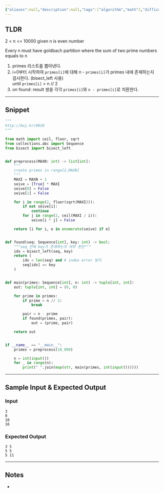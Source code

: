 ```yaml
---
{"aliases":null,"description":null,"tags":["algorithm","math"],"difficulty":null,"status":null,"links":null,"title":"9020. 골드바흐의 추측","created":"2024-12-25T14:36:58","updated":"2024-12-25T15:29:43","dg-publish":true,"permalink":"/docs/algorithms/9020. 골드바흐의 추측/","dgPassFrontmatter":true}
---
```



## TLDR

2 < n <= 10000 given n is even number

Every n must have goldbach partition where the sum of two prime numbers equals to n

1. primes 리스트를 뽑아낸다.
2. i=0부터 시작하여 `primes[i]`에 대해 n - `primes[i]`가 primes 내에 존재하는지 검사한다. (bisect_left 사용)  
    until `primes[i]` > n // 2
3. on found: result 쌍을 각각 `primes[i]`와 `n - primes[i]`로 치환한다.
<!-- 문제에 대한 간략한 설명 및 풀이 접근 방식 요약 -->

---

## Snippet

```python
"""
http://boj.kr/9020
"""

from math import ceil, floor, sqrt
from collections.abc import Sequence
from bisect import bisect_left


def preprocess(MAXN: int) -> list[int]:
    """
    create primes in range[2,MAXN]
    """
    MAXI = MAXN + 1
    seive = [True] * MAXI
    seive[0] = False
    seive[1] = False

    for i in range(2, floor(sqrt(MAXI))):
        if not seive[i]:
            continue
        for j in range(2, ceil(MAXI / i)):
            seive[i * j] = False

    return [i for i, e in enumerate(seive) if e]


def found(seq: Sequence[int], key: int) -> bool:
    """seq 안에 key가 존재하는지 여부 판단"""
    idx = bisect_left(seq, key)
    return (
	    idx < len(seq) and # index error 방지
	    seq[idx] == key 
	)


def main(primes: Sequence[int], n: int) -> tuple[int, int]:
    out: tuple[int, int] = (0, 0)

    for prime in primes:
        if prime > n // 2:
            break

        pair = n - prime
        if found(primes, pair):
            out = (prime, pair)

    return out


if __name__ == "__main__":
    primes = preprocess(10_000)

    n = int(input())
    for _ in range(n):
        print(" ".join(map(str, main(primes, int(input())))))

```

<!-- 주요 코드 작성 -->

---

## Sample Input & Expected Output

### Input

```
3
8
10
16
```

### Expected Output

```
3 5
5 5
5 11
```

---

## Notes

- 
